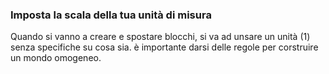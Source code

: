 ### Imposta la scala della tua unità di misura
Quando si vanno a creare e spostare blocchi, si va ad unsare un unità (1) senza specifiche su cosa sia. è importante darsi delle regole per corstruire un mondo omogeneo.